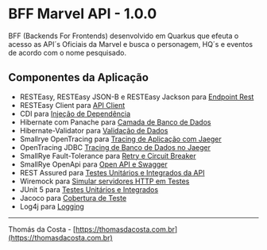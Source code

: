 # BFF Marvel API - 1.0.0

BFF (Backends For Frontends) desenvolvido em Quarkus que efeuta o acesso as API´s Oficiais da Marvel e busca o personagem, HQ´s e eventos de acordo com o nome pesquisado.

## Componentes da Aplicação

- RESTEasy, RESTEasy JSON-B e RESTEasy Jackson para [Endpoint Rest](https://quarkus.io/guides/rest-json)
- RESTEasy Client para [API Client](https://quarkus.io/guides/rest-client)
- CDI para [Injeção de Dependência](https://quarkus.io/guides/cdi)
- Hibernate com Panache para [Camada de Banco de Dados](https://quarkus.io/guides/hibernate-orm-panache)
- Hibernate-Validator para [Validação de Dados](https://quarkus.io/guides/validation)
- Smallrye OpenTracing para [Tracing de Aplicação com Jaeger](https://quarkus.io/guides/opentracing)
- OpenTracing JDBC [Tracing de Banco de Dados no Jaeger](https://quarkus.io/guides/opentracing)
- SmallRye Fault-Tolerance para [Retry e Circuit Breaker](https://quarkus.io/guides/smallrye-fault-tolerance)
- SmallRye OpenApi para [Open API e Swagger](https://quarkus.io/guides/openapi-swaggerui)
- REST Assured para [Testes Unitários e Integrados da API](https://quarkus.io/guides/getting-started-testing)
- Wiremock para [Simular servidores HTTP em Testes](https://wiremock.org/)
- JUnit 5 para [Testes Unitários e Integrados](https://junit.org/junit5/) 
- Jacoco para [Cobertura de Teste](https://quarkus.io/guides/tests-with-coverage)
- Log4j para [Logging](https://quarkus.io/guides/logging)

---
Thomás da Costa - [https://thomasdacosta.com.br](https://thomasdacosta.com.br)